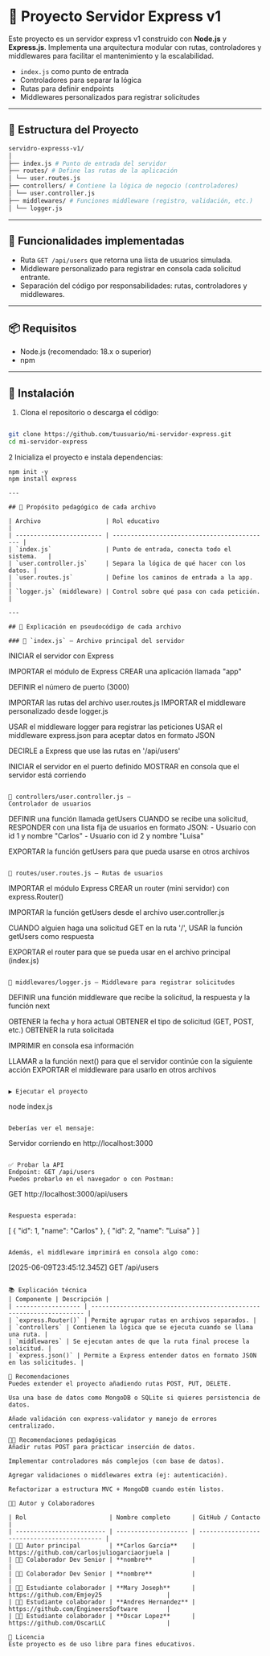# 🚀 Proyecto Servidor Express v1

Este proyecto es un servidor express v1 construido con **Node.js** y **Express.js**. Implementa una arquitectura modular con rutas, controladores y middlewares para facilitar el mantenimiento y la escalabilidad.

- `index.js` como punto de entrada
- Controladores para separar la lógica
- Rutas para definir endpoints
- Middlewares personalizados para registrar solicitudes

---

## 📁 Estructura del Proyecto

```bash
servidro-expresss-v1/
│
├── index.js # Punto de entrada del servidor
├── routes/ # Define las rutas de la aplicación
│ └── user.routes.js
├── controllers/ # Contiene la lógica de negocio (controladores)
│ └── user.controller.js
├── middlewares/ # Funciones middleware (registro, validación, etc.)
│ └── logger.js
```

---

## 🚀 Funcionalidades implementadas

- Ruta `GET /api/users` que retorna una lista de usuarios simulada.
- Middleware personalizado para registrar en consola cada solicitud entrante.
- Separación del código por responsabilidades: rutas, controladores y middlewares.

---

## 📦 Requisitos

- Node.js (recomendado: 18.x o superior)
- npm

---

## 📌 Instalación

1. Clona el repositorio o descarga el código:

```bash

git clone https://github.com/tuusuario/mi-servidor-express.git
cd mi-servidor-express

```

2 Inicializa el proyecto e instala dependencias:

```
npm init -y
npm install express

---

## 🧠 Propósito pedagógico de cada archivo

| Archivo                  | Rol educativo                                |
| ------------------------ | -------------------------------------------- |
| `index.js`               | Punto de entrada, conecta todo el sistema.   |
| `user.controller.js`     | Separa la lógica de qué hacer con los datos. |
| `user.routes.js`         | Define los caminos de entrada a la app.      |
| `logger.js` (middleware) | Control sobre qué pasa con cada petición.    |

---

## 📌 Explicación en pseudocódigo de cada archivo

### 📄 `index.js` — Archivo principal del servidor

```
INICIAR el servidor con Express

IMPORTAR el módulo de Express
CREAR una aplicación llamada "app"

DEFINIR el número de puerto (3000)

IMPORTAR las rutas del archivo user.routes.js
IMPORTAR el middleware personalizado desde logger.js

USAR el middleware logger para registrar las peticiones
USAR el middleware express.json para aceptar datos en formato JSON

DECIRLE a Express que use las rutas en '/api/users'

INICIAR el servidor en el puerto definido
MOSTRAR en consola que el servidor está corriendo
```

📄 controllers/user.controller.js —
Controlador de usuarios

```
DEFINIR una función llamada getUsers
  CUANDO se recibe una solicitud,
  RESPONDER con una lista fija de usuarios en formato JSON:
    - Usuario con id 1 y nombre "Carlos"
    - Usuario con id 2 y nombre "Luisa"

EXPORTAR la función getUsers para que pueda usarse en otros archivos
```

📄 routes/user.routes.js — Rutas de usuarios

```
IMPORTAR el módulo Express
CREAR un router (mini servidor) con express.Router()

IMPORTAR la función getUsers desde el archivo user.controller.js

CUANDO alguien haga una solicitud GET en la ruta '/',
  USAR la función getUsers como respuesta

EXPORTAR el router para que se pueda usar en el archivo principal (index.js)

```

📄 middlewares/logger.js — Middleware para registrar solicitudes

```
DEFINIR una función middleware que recibe la solicitud, la respuesta y la función next

OBTENER la fecha y hora actual
OBTENER el tipo de solicitud (GET, POST, etc.)
OBTENER la ruta solicitada

IMPRIMIR en consola esa información

LLAMAR a la función next() para que el servidor continúe con la siguiente acción
EXPORTAR el middleware para usarlo en otros archivos

```

▶️ Ejecutar el proyecto

```
node index.js

```

Deberías ver el mensaje:

```
Servidor corriendo en http://localhost:3000

```

✅ Probar la API
Endpoint: GET /api/users
Puedes probarlo en el navegador o con Postman:

```
GET http://localhost:3000/api/users

```

Respuesta esperada:

```
[
  { "id": 1, "name": "Carlos" },
  { "id": 2, "name": "Luisa" }
]
```

Además, el middleware imprimirá en consola algo como:

```
[2025-06-09T23:45:12.345Z] GET /api/users
```

📚 Explicación técnica
| Componente | Descripción |
| ------------------ | -------------------------------------------------------------------- |
| `express.Router()` | Permite agrupar rutas en archivos separados. |
| `controllers` | Contienen la lógica que se ejecuta cuando se llama una ruta. |
| `middlewares` | Se ejecutan antes de que la ruta final procese la solicitud. |
| `express.json()` | Permite a Express entender datos en formato JSON en las solicitudes. |

🧠 Recomendaciones
Puedes extender el proyecto añadiendo rutas POST, PUT, DELETE.

Usa una base de datos como MongoDB o SQLite si quieres persistencia de datos.

Añade validación con express-validator y manejo de errores centralizado.

👨‍🏫 Recomendaciones pedagógicas
Añadir rutas POST para practicar inserción de datos.

Implementar controladores más complejos (con base de datos).

Agregar validaciones o middlewares extra (ej: autenticación).

Refactorizar a estructura MVC + MongoDB cuando estén listos.

🧑‍💻 Autor y Colaboradores

| Rol                       | Nombre completo      | GitHub / Contacto                           |
| ------------------------- | -------------------- | ------------------------------------------- |
| 👨‍💻 Autor principal        | **Carlos García**    | https://github.com/carlosjuliogarciaorjuela |
| 👩‍💻 Colaborador Dev Senior | **nombre**           |                                             |
| 👨‍💻 Colaborador Dev Senior | **nombre**           |                                             |
| 👩‍🎓 Estudiante colaborador | **Mary Joseph**      | https://github.com/Emjey25                  |
| 👨‍🎓 Estudiante colaborador | **Andres Hernandez** | https://github.com/EngineersSoftware        |
| 👨‍🎓 Estudiante colaborador | **Oscar Lopez**      | https://github.com/OscarLLC                 |

📄 Licencia
Este proyecto es de uso libre para fines educativos.
